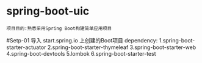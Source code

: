 # spring-boot-uic
    项目目的:熟悉采用Spring Boot构建简单应用项目

#Setp-01
  导入 start.spring.io 上创建的Boot项目
  dependency:
    1.spring-boot-starter-actuator
    2.spring-boot-starter-thymeleaf
    3.spring-boot-starter-web
    4.spring-boot-devtools
    5.lombok
    6.spring-boot-starter-test